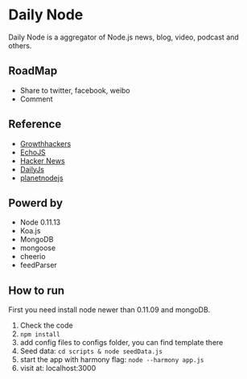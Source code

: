 Daily Node
======

Daily Node is a aggregator of Node.js news, blog, video, podcast and others.

## RoadMap

* Share to twitter, facebook, weibo
* Comment

## Reference

* [Growthhackers](http://growthhackers.com/)
* [EchoJS](http://www.echojs.com/)
* [Hacker News](https://news.ycombinator.com/)
* [DailyJs](http://dailyjs.com/)
* [planetnodejs](http://www.planetnodejs.com/)

## Powerd by

* Node 0.11.13
* Koa.js
* MongoDB
* mongoose
* cheerio
* feedParser


## How to run
First you need install node newer than 0.11.09 and mongoDB.

1. Check the code
2. `npm install` 
3. add config files to configs folder, you can find template there
4. Seed data: `cd scripts & node seedData.js`
5. start the app with harmony flag: `node --harmony app.js`
6. visit at: localhost:3000
